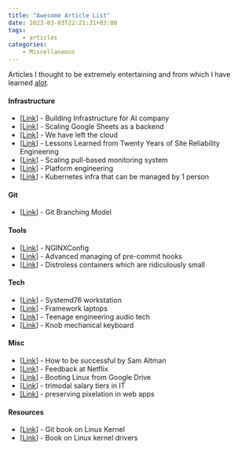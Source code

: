 ```yaml
---
title: "Awesome Article List"
date: 2023-03-03T22:21:31+03:00
tags:
    - articles
categories:
    - Miscellaneous
---
```


Articles I thought to be extremely entertaining and 
from which I have learned [alot](https://hyperboleandahalf.blogspot.com/2010/04/alot-is-better-than-you-at-everything.html).

#### Infrastructure
- [[Link](https://openai.com/research/infrastructure-for-deep-learning)] - Building Infrastructure for AI company
- [[Link](https://www.levels.fyi/blog/scaling-to-millions-with-google-sheets.html)] - Scaling Google Sheets as a backend
- [[Link](https://world.hey.com/dhh/we-have-left-the-cloud-251760fb)] - We have left the cloud
- [[Link](https://sre.google/resources/practices-and-processes/twenty-years-of-sre-lessons-learned/)] - Lessons Learned from Twenty Years of Site Reliability Engineering
- [[Link](https://prometheus.io/blog/2016/07/23/pull-does-not-scale-or-does-it/)] - Scaling pull-based monitoring system
- [[Link](https://medium.com/@mbianchidev/2023-devops-is-terrible-ec88162c86d7)] - Platform engineering
- [[Link](https://anthonynsimon.com/blog/one-man-saas-architecture/?ref=dailydev)] - Kubernetes infra that can be managed by 1 person

#### Git
- [[Link](https://nvie.com/posts/a-successful-git-branching-model/)] - Git Branching Model 

#### Tools
- [[Link](https://www.digitalocean.com/community/tools/nginx)] - NGINXConfig 
- [[Link](https://pre-commit.com/)] - Advanced managing of pre-commit hooks 
- [[Link](https://github.com/GoogleContainerTools/distroless)] - Distroless containers which are ridiculously small

#### Tech
- [[Link](https://system76.com/desktops/thelio-mega)] - Systemd76 workstation
- [[Link](https://frame.work/)] - Framework laptops
- [[Link](https://teenage.engineering/products)] - Teenage engineering audio tech
- [[Link](https://knob.design/)] - Knob mechanical keyboard

#### Misc
- [[Link](https://blog.samaltman.com/how-to-be-successful)] - How to be successful by Sam Altman
- [[Link](https://www.corporate-rebels.com/blog/feedback-at-netflix)] - Feedback at Netflix
- [[Link](https://ersei.net/en/blog/fuse-root)] - Booting Linux from Google Drive
- [[Link](https://newsletter.pragmaticengineer.com/p/trimodal-nature-of-tech-compensation?ref=blog.pragmaticengineer.com)] - trimodal salary tiers in IT
- [[Link]](https://www.kirupa.com/hodgepodge/preserving_pixel_art_aesthetics.htm) - preserving pixelation in web apps

#### Resources
- [[Link](https://0xax.gitbooks.io/linux-insides/content/index.html)] - Git book on Linux Kernel
- [[Link](https://lwn.net/Kernel/LDD3/)] - Book on Linux kernel drivers

